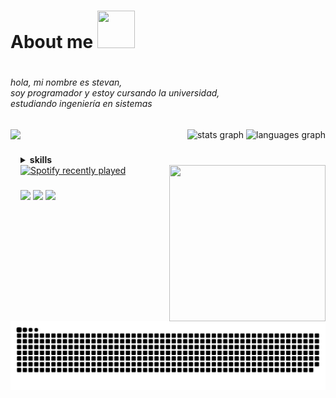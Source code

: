 
### <h1>About me <img src="https://media.tenor.com/hW_mTYy_zS4AAAAi/gojo-satoru.gif" height ="60" width = "60"/><h1/>

###
<h6 align="left">hola, mi nombre es stevan, <br/> soy programador y estoy cursando la universidad,<br/> estudiando ingeniería en sistemas</h6>

###

<div align="right">
  <img src="https://github-readme-stats.vercel.app/api?username=stevan23k&hide_title=true&hide_rank=false&show_icons=false&include_all_commits=true&count_private=true&disable_animations=false&theme=dracula&locale=es&hide_border=true" height="150" alt="stats graph"  />
  <img src="https://github-readme-stats.vercel.app/api/top-langs?username=stevan23k&locale=es&hide_title=false&layout=compact&card_width=320&langs_count=5&theme=dracula&hide_border=true" height="150" alt="languages graph"  />
  <img align="left" height="150" src="https://media.tenor.com/VOQM9bXxYdQAAAAi/anime.gif"  />
</div>

###
<details>
  <summary><b>skills</b></summary>
<div>
  
  [![My Skills](https://skillicons.dev/icons?i=html,css,python,js,java,nodejs,npm)](https://skillicons.dev)
  
</div>

  <summary><b>db</b></summary>
<div>
  
  [![My Skills](https://skillicons.dev/icons?i=postgres,mongodb,mysql)](https://skillicons.dev)
  
</div>

  <summary><b>text</b></summary>
<div>
  
  [![My Skills](https://skillicons.dev/icons?i=vim,obsidian,neovim,notion)](https://skillicons.dev)
  
</div>
</details>
<div align="left">
  <a href="https://open.spotify.com/user/esteproo">
    <img src="https://spotify-recently-played-readme.vercel.app/api?user=esteproo&count=3&unique=false" alt="Spotify recently played"  />
  </a>
  <img align="right" src = "https://media1.tenor.com/m/3tvVB2VMVm8AAAAC/cute-anime.gif" height="250" width="250" />
</div>

###

###

<a href="https://github.com/stevan23k">
  <img src="https://img.shields.io/badge/github-%2324292e.svg?&style=for-the-badge&logo=github&logoColor=white alt=github style="margin-bottom: 5px;" /></a> 
  <a href="https://instagram.com/stevan23k">
  <img src="https://img.shields.io/badge/instagram-%23000000.svg?&style=for-the-badge&logo=instagram&logoColor=white alt=instagram style="margin-bottom: 5px;" /></a>
  <a href="https://www.youtube.com/@mariane124">
  <img src="https://img.shields.io/badge/youtube-%23EE4831.svg?&style=for-the-badge&logo=youtube&logoColor=white alt=youtube style="margin-bottom: 5px;" /></a> 

###

###

<br clear="both">

<img src="https://raw.githubusercontent.com/stevan23k/stevan23k/output/snake.svg" alt="Snake animation" />

###
